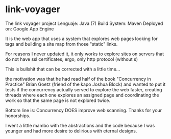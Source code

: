 # link-voyager

The link voyager project
Lenguaje: Java (7)
Build System: Maven
Deployed on: Google App Engine


It is the web app that uses a system that explores web pages looking for <a> tags and building a site map from those "static" links.
  
For reasons I never updated it, it only works to explore sites on servers that do not have ssl certificates, ergo, only http protocol (without s)
  
This is bullshit that can be corrected with a little time...
  
the motivation was that he had read half of the book "Concurrency in Practice" Brian Goetz (friend of the kapo Joshua Block) and wanted to put it tests if the concurrency actually served to explore the web faster, creating threads where each one explores an assigned page and coordinating the work so that the same page is not explored twice.
  
Bottom line is: Concurrency DOES improve web scanning. Thanks for your honorships.

I went a little mambo with the abstractions and the code because I was younger and had more desire to delirious with eternal designs.
